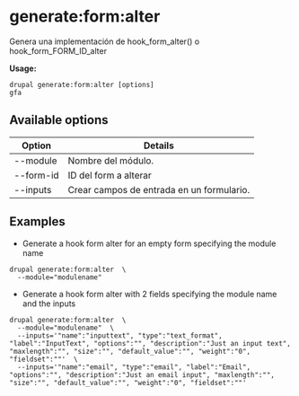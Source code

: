 # generate:form:alter
Genera una implementación de hook_form_alter() o hook_form_FORM_ID_alter

**Usage:**
```
drupal generate:form:alter [options]
gfa
```

## Available options
Option | Details
-------|-------------
--module | Nombre del módulo.
--form-id | ID del form a alterar
--inputs | Crear campos de entrada en un formulario.

## Examples
* Generate a hook form alter for an empty form specifying the module name
```
drupal generate:form:alter  \
  --module="modulename"
```
* Generate a hook form alter with 2 fields specifying the module name and the inputs
```
drupal generate:form:alter  \
  --module="modulename"  \
  --inputs='"name":"inputtext", "type":"text_format", "label":"InputText", "options":"", "description":"Just an input text", "maxlength":"", "size":"", "default_value":"", "weight":"0", "fieldset":""'  \
  --inputs='"name":"email", "type":"email", "label":"Email", "options":"", "description":"Just an email input", "maxlength":"", "size":"", "default_value":"", "weight":"0", "fieldset":""'
```
